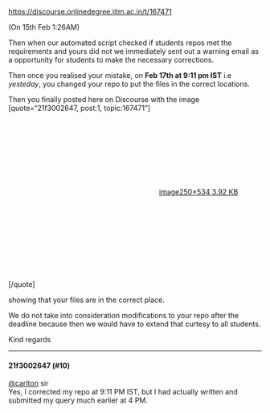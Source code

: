 https://discourse.onlinedegree.iitm.ac.in/t/167471

(On 15th Feb 1:26AM)</p>
<p>Then when our automated script checked if students repos met the requirements and yours did not we immediately sent out a warning email as a opportunity for students to make the necessary corrections.</p>
<p>Then once you realised your mistake, on <strong>Feb 17th at 9:11 pm IST</strong> i.e <em>yesteday</em>, you changed your repo to put the files in the correct locations.</p>
<p>Then you finally posted here on Discourse with the image [quote=“21f3002647, post:1, topic:167471”]<br/>
<div class="lightbox-wrapper"><a class="lightbox" data-download-href="/uploads/short-url/fahuMqTlIDS9GwNGNM399QrBKhJ.png?dl=1" href="https://europe1.discourse-cdn.com/flex013/uploads/iitm/original/3X/6/a/6a4a28aa638840e8d2e4dbf246ca235fd41e5ccb.png" title="image"><div class="meta"><svg aria-hidden="true" class="fa d-icon d-icon-far-image svg-icon"><use href="#far-image"></use></svg><span class="filename">image</span><span class="informations">250×534 3.92 KB</span><svg aria-hidden="true" class="fa d-icon d-icon-discourse-expand svg-icon"><use href="#discourse-expand"></use></svg></div></a></div><br/>
[/quote]</p>
<p>showing that your files are in the correct place.</p>
<p>We do not take into consideration modifications to your repo after the deadline because then we would have to extend that curtesy to all students.</p>
<p>Kind regards</p><hr>

<h4>21f3002647 (#10)</h4>
<p><a class="mention" href="/u/carlton">@carlton</a> sir<br/>
Yes, I corrected my repo at 9:11 PM IST, but I had actually written and submitted my query much earlier at 4 PM.
